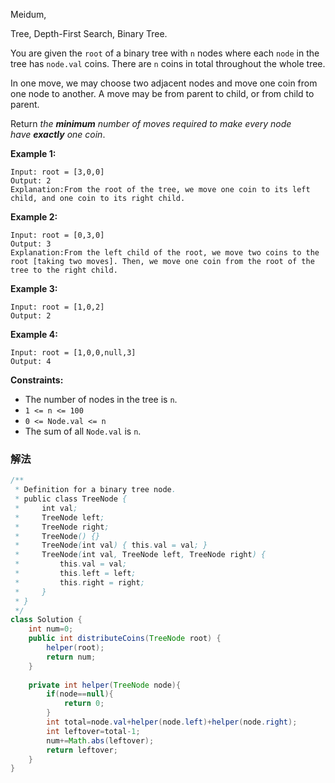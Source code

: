 Meidum,  

Tree, Depth-First Search, Binary Tree.

You are given the `root` of a binary tree with `n` nodes where each `node` in the tree has `node.val` coins. There are `n` coins in total throughout the whole tree.

In one move, we may choose two adjacent nodes and move one coin from one node to another. A move may be from parent to child, or from child to parent.

Return *the **minimum** number of moves required to make every node have **exactly** one coin*.

**Example 1:**
```
Input: root = [3,0,0]
Output: 2
Explanation:From the root of the tree, we move one coin to its left child, and one coin to its right child.

```

**Example 2:**


```
Input: root = [0,3,0]
Output: 3
Explanation:From the left child of the root, we move two coins to the root [taking two moves]. Then, we move one coin from the root of the tree to the right child.

```

**Example 3:**


```
Input: root = [1,0,2]
Output: 2

```

**Example 4:**


```
Input: root = [1,0,0,null,3]
Output: 4

```

**Constraints:**

- The number of nodes in the tree is `n`.
- `1 <= n <= 100`
- `0 <= Node.val <= n`
- The sum of all `Node.val` is `n`.

### 解法

```java
/**
 * Definition for a binary tree node.
 * public class TreeNode {
 *     int val;
 *     TreeNode left;
 *     TreeNode right;
 *     TreeNode() {}
 *     TreeNode(int val) { this.val = val; }
 *     TreeNode(int val, TreeNode left, TreeNode right) {
 *         this.val = val;
 *         this.left = left;
 *         this.right = right;
 *     }
 * }
 */
class Solution {
    int num=0;
    public int distributeCoins(TreeNode root) {
        helper(root);
        return num;
    }
    
    private int helper(TreeNode node){
        if(node==null){
            return 0;
        }
        int total=node.val+helper(node.left)+helper(node.right);
        int leftover=total-1;
        num+=Math.abs(leftover);
        return leftover;
    }
}
```